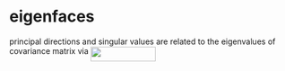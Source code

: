# eigenfaces
principal directions and singular values are related to the eigenvalues of covariance matrix via <img src="/tex/668f7241087de36e913fdb26e46c1e3c.svg?invert_in_darkmode&sanitize=true" align=middle width=115.807593pt height=26.76175259999998pt/>